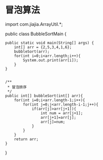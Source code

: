 # 冒泡算法

import com.jiajia.ArrayUtil.*;

public class BubbleSortMain {

    public static void main(String[] args) {
        int[] arr = {2,5,3,4,1,6};
        bubbleSort(arr);
        for(int i=0;i<arr.length;i++){
            System.out.print(arr[i]);
        }
    }


    /**
     * 冒泡排序
     */
    public int[] bubbleSort(int[] arr){
        for(int i=0;i<arr.length-1;i++){
            for(int j=0;j<arr.length-i-1;j++){
                if(arr[j]>arr[j+1]){
                    int num = arr[j+1];
                    arr[j+1]=arr[j];
                    arr[j]=num;
                }
            }
        }
        return arr;
    }
}
